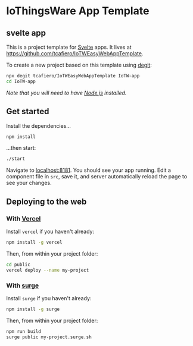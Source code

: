 # IoThingsWare App Template
## svelte app

This is a project template for [Svelte](https://svelte.dev) apps. It lives at https://github.com/tcafiero/IoTWEasyWebAppTemplate.

To create a new project based on this template using [degit](https://github.com/Rich-Harris/degit):

```bash
npx degit tcafiero/IoTWEasyWebAppTemplate IoTW-app
cd IoTW-app
```

*Note that you will need to have [Node.js](https://nodejs.org) installed.*


## Get started

Install the dependencies...

```bash
npm install
```

...then start:

```bash
./start
```

Navigate to [localhost:8181](http://localhost:8181). You should see your app running. Edit a component file in `src`, save it, and server automatically reload the page to see your changes.

## Deploying to the web

### With [Vercel](https://vercel.com)

Install `vercel` if you haven't already:

```bash
npm install -g vercel
```

Then, from within your project folder:

```bash
cd public
vercel deploy --name my-project
```

### With [surge](https://surge.sh/)

Install `surge` if you haven't already:

```bash
npm install -g surge
```

Then, from within your project folder:

```bash
npm run build
surge public my-project.surge.sh
```
